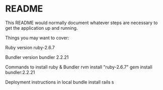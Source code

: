 # README

This README would normally document whatever steps are necessary to get the
application up and running.

Things you may want to cover:

Ruby version
ruby-2.6.7

Bundler version
bundler 2.2.21

Commands to install ruby & Bundler 
rvm install "ruby-2.6.7"
gem install bundler:2.2.21

Deployment instructions in local
bundle install
rails s
